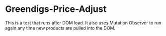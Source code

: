 # Greendigs-Price-Adjust
This is a test that runs after DOM load. It also uses Mutation Observer to run again any time new products are pulled into the DOM.
